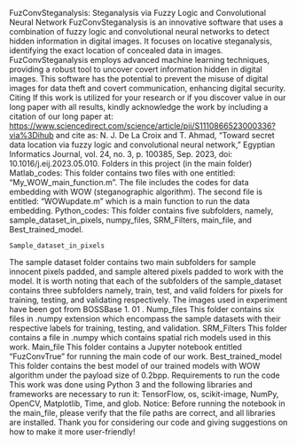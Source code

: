 FuzConvSteganalysis: Steganalysis via Fuzzy Logic and Convolutional Neural Network
FuzConvSteganalysis is an innovative software that uses a combination of fuzzy logic and convolutional neural networks to detect hidden information in digital images. It focuses on locative steganalysis, identifying the exact location of concealed data in images. FuzConvSteganalysis employs advanced machine learning techniques, providing a robust tool to uncover covert information hidden in digital images. This software has the potential to prevent the misuse of digital images for data theft and covert communication, enhancing digital security.
Citing
If this work is utilized for your research or if you discover value in our long paper with all results, kindly acknowledge the work by including a citation of our long paper at: 
https://www.sciencedirect.com/science/article/pii/S1110866523000336?via%3Dihub and cite as: 
N. J. De La Croix and T. Ahmad, “Toward secret data location via fuzzy logic and convolutional neural network,” Egyptian Informatics Journal, vol. 24, no. 3, p. 100385, Sep. 2023, doi: 10.1016/j.eij.2023.05.010.
Folders in this project (in the main folder)
	Matlab_codes: This folder contains two files with one entitled: “My_WOW_main_function.m”. The file includes the codes for data embedding with WOW (steganographic algorithm). The second file is entitled: “WOWupdate.m” which is a main function to run the data embedding.
	Python_codes: This folder contains five subfolders, namely, sample_dataset_in_pixels, numpy_files, SRM_Filters, main_file, and Best_trained_model.

	Sample_dataset_in_pixels
The sample dataset folder contains two main subfolders for sample innocent pixels padded, and sample altered pixels padded to work with the model. It is worth noting that each of the subfolders of the sample_dataset contains three subfolders namely, train, test, and valid folders for pixels for training, testing, and validating respectively. The images used in experiment have been got from BOSSBase 1. 01 .
	Nump_files
This folder contains six files in .numpy extension which encompass the sample datasets with their respective labels for training, testing, and validation. 
	SRM_Filters
This folder contains a file in .numpy which contains spatial rich models used in this work. 
	Main_file
This folder contains a Jupyter notebook entitled “FuzConvTrue” for running the main code of our work.
	Best_trained_model
This folder contains the best model of our trained models with WOW algorithm under the payload size of 0.2bpp.
Requirements to run the code
This work was done using Python 3 and the following libraries and frameworks are necessary to run it: TensorFlow, os, scikit-image, NumPy, OpenCV, Matplotlib, Time, and glob.
Notice: 
Before running the notebook in the main_file, please verify that the file paths are correct, and all libraries are installed.
Thank you for considering our code and giving suggestions on how to make it more user-friendly!





